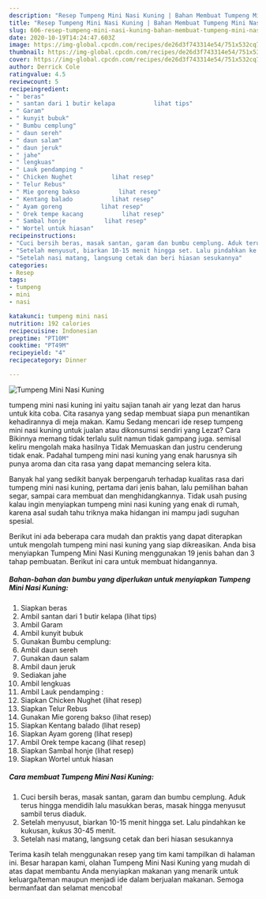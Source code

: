 ```yaml
---
description: "Resep Tumpeng Mini Nasi Kuning | Bahan Membuat Tumpeng Mini Nasi Kuning Yang Mudah Dan Praktis"
title: "Resep Tumpeng Mini Nasi Kuning | Bahan Membuat Tumpeng Mini Nasi Kuning Yang Mudah Dan Praktis"
slug: 606-resep-tumpeng-mini-nasi-kuning-bahan-membuat-tumpeng-mini-nasi-kuning-yang-mudah-dan-praktis
date: 2020-10-19T14:24:47.603Z
image: https://img-global.cpcdn.com/recipes/de26d3f743314e54/751x532cq70/tumpeng-mini-nasi-kuning-foto-resep-utama.jpg
thumbnail: https://img-global.cpcdn.com/recipes/de26d3f743314e54/751x532cq70/tumpeng-mini-nasi-kuning-foto-resep-utama.jpg
cover: https://img-global.cpcdn.com/recipes/de26d3f743314e54/751x532cq70/tumpeng-mini-nasi-kuning-foto-resep-utama.jpg
author: Derrick Cole
ratingvalue: 4.5
reviewcount: 5
recipeingredient:
- " beras"
- " santan dari 1 butir kelapa           lihat tips"
- " Garam"
- " kunyit bubuk"
- " Bumbu cemplung"
- " daun sereh"
- " daun salam"
- " daun jeruk"
- " jahe"
- " lengkuas"
- " Lauk pendamping "
- " Chicken Nughet           lihat resep"
- " Telur Rebus"
- " Mie goreng bakso           lihat resep"
- " Kentang balado           lihat resep"
- " Ayam goreng           lihat resep"
- " Orek tempe kacang           lihat resep"
- " Sambal honje           lihat resep"
- " Wortel untuk hiasan"
recipeinstructions:
- "Cuci bersih beras, masak santan, garam dan bumbu cemplung. Aduk terus hingga mendidih lalu masukkan beras, masak hingga menyusut sambil terus diaduk."
- "Setelah menyusut, biarkan 10-15 menit hingga set. Lalu pindahkan ke kukusan, kukus 30-45 menit."
- "Setelah nasi matang, langsung cetak dan beri hiasan sesukannya"
categories:
- Resep
tags:
- tumpeng
- mini
- nasi

katakunci: tumpeng mini nasi 
nutrition: 192 calories
recipecuisine: Indonesian
preptime: "PT10M"
cooktime: "PT49M"
recipeyield: "4"
recipecategory: Dinner

---
```



![Tumpeng Mini Nasi Kuning](https://img-global.cpcdn.com/recipes/de26d3f743314e54/751x532cq70/tumpeng-mini-nasi-kuning-foto-resep-utama.jpg)


tumpeng mini nasi kuning ini yaitu sajian tanah air yang lezat dan harus untuk kita coba. Cita rasanya yang sedap membuat siapa pun menantikan kehadirannya di meja makan.
Kamu Sedang mencari ide resep tumpeng mini nasi kuning untuk jualan atau dikonsumsi sendiri yang Lezat? Cara Bikinnya memang tidak terlalu sulit namun tidak gampang juga. semisal keliru mengolah maka hasilnya Tidak Memuaskan dan justru cenderung tidak enak. Padahal tumpeng mini nasi kuning yang enak harusnya sih punya aroma dan cita rasa yang dapat memancing selera kita.

Banyak hal yang sedikit banyak berpengaruh terhadap kualitas rasa dari tumpeng mini nasi kuning, pertama dari jenis bahan, lalu pemilihan bahan segar, sampai cara membuat dan menghidangkannya. Tidak usah pusing kalau ingin menyiapkan tumpeng mini nasi kuning yang enak di rumah, karena asal sudah tahu triknya maka hidangan ini mampu jadi suguhan spesial.




Berikut ini ada beberapa cara mudah dan praktis yang dapat diterapkan untuk mengolah tumpeng mini nasi kuning yang siap dikreasikan. Anda bisa menyiapkan Tumpeng Mini Nasi Kuning menggunakan 19 jenis bahan dan 3 tahap pembuatan. Berikut ini cara untuk membuat hidangannya.

<!--inarticleads1-->

##### Bahan-bahan dan bumbu yang diperlukan untuk menyiapkan Tumpeng Mini Nasi Kuning:

1. Siapkan  beras
1. Ambil  santan dari 1 butir kelapa           (lihat tips)
1. Ambil  Garam
1. Ambil  kunyit bubuk
1. Gunakan  Bumbu cemplung:
1. Ambil  daun sereh
1. Gunakan  daun salam
1. Ambil  daun jeruk
1. Sediakan  jahe
1. Ambil  lengkuas
1. Ambil  Lauk pendamping :
1. Siapkan  Chicken Nughet           (lihat resep)
1. Siapkan  Telur Rebus
1. Gunakan  Mie goreng bakso           (lihat resep)
1. Siapkan  Kentang balado           (lihat resep)
1. Siapkan  Ayam goreng           (lihat resep)
1. Ambil  Orek tempe kacang           (lihat resep)
1. Siapkan  Sambal honje           (lihat resep)
1. Siapkan  Wortel untuk hiasan




<!--inarticleads2-->

##### Cara membuat Tumpeng Mini Nasi Kuning:

1. Cuci bersih beras, masak santan, garam dan bumbu cemplung. Aduk terus hingga mendidih lalu masukkan beras, masak hingga menyusut sambil terus diaduk.
1. Setelah menyusut, biarkan 10-15 menit hingga set. Lalu pindahkan ke kukusan, kukus 30-45 menit.
1. Setelah nasi matang, langsung cetak dan beri hiasan sesukannya




Terima kasih telah menggunakan resep yang tim kami tampilkan di halaman ini. Besar harapan kami, olahan Tumpeng Mini Nasi Kuning yang mudah di atas dapat membantu Anda menyiapkan makanan yang menarik untuk keluarga/teman maupun menjadi ide dalam berjualan makanan. Semoga bermanfaat dan selamat mencoba!
